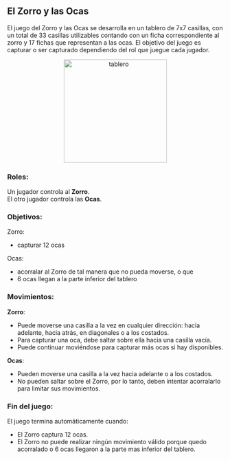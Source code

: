 ## El Zorro y las Ocas

El juego del Zorro y las Ocas se desarrolla en un tablero de 7x7 casillas, con un total de 33 casillas utilizables contando con un ficha correspondiente al zorro y 17 fichas que representan a las ocas. 
El objetivo del juego es capturar o ser capturado dependiendo del rol que juegue cada jugador. <br>

<p align="center">
  <img src="https://github.com/cpiccin/Tp-Orga---El-Zorro-y-las-Ocas/assets/103950114/5cb960cd-5505-40bf-b75c-63b9ffce775e" alt="tablero" style="display: block; margin-left: auto; margin-right: auto; width: 240px;" />
</p>

### Roles:
Un jugador controla al **Zorro**. <br>
El otro jugador controla las **Ocas**. <br>

### Objetivos:

Zorro: 
- capturar 12 ocas <br>

Ocas:
- acorralar al Zorro de tal manera que no pueda moverse, o que
- 6 ocas llegan a la parte inferior del tablero

### Movimientos:

**Zorro**: 
- Puede moverse una casilla a la vez en cualquier dirección: hacia adelante, hacia atrás, en diagonales o a los costados.
- Para capturar una oca, debe saltar sobre ella hacia una casilla vacía.
- Puede continuar moviéndose para capturar más ocas si hay disponibles.

**Ocas**:
- Pueden moverse una casilla a la vez hacia adelante o a los costados.
- No pueden saltar sobre el Zorro, por lo tanto, deben intentar acorralarlo para limitar sus movimientos.

### Fin del juego:

El juego termina automáticamente cuando:
- El Zorro captura 12 ocas.
- El Zorro no puede realizar ningún movimiento válido porque quedo acorralado o 6 ocas llegaron a la parte mas inferior del tablero.
